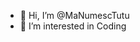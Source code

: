 - 👋 Hi, I’m @MaNumescTutu
- 👀 I’m interested in Coding

<!---
MaNumescTutu/MaNumescTutu is a ✨ special ✨ repository because its `README.md` (this file) appears on your GitHub profile.
You can click the Preview link to take a look at your changes.
--->
